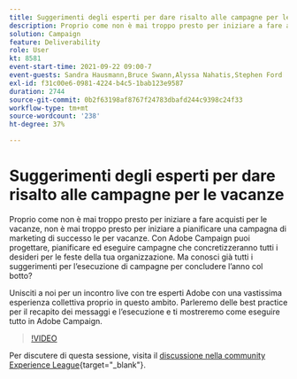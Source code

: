 ```yaml
---
title: Suggerimenti degli esperti per dare risalto alle campagne per le vacanze
description: Proprio come non è mai troppo presto per iniziare a fare acquisti per le vacanze, non è mai troppo presto per iniziare a pianificare una campagna di marketing di successo le per vacanze. Con Adobe Campaign puoi progettare, pianificare ed eseguire campagne che concretizzeranno tutti i desideri per le feste della tua organizzazione. Ma conosci già tutti i suggerimenti per l’esecuzione di campagne per concludere l’anno col botto? Unisciti a noi per un incontro live con tre esperti Adobe con una vastissima esperienza collettiva proprio in questo ambito. Parleremo delle best practice per il recapito dei messaggi e l’esecuzione e ti mostreremo come eseguire tutto in Adobe Campaign.
solution: Campaign
feature: Deliverability
role: User
kt: 8581
event-start-time: 2021-09-22 09:00-7
event-guests: Sandra Hausmann,Bruce Swann,Alyssa Nahatis,Stephen Ford
exl-id: f31c00e6-0981-4224-b4c5-1bab123e9587
duration: 2744
source-git-commit: 0b2f63198af8767f24783dbafd244c9398c24f33
workflow-type: tm+mt
source-wordcount: '238'
ht-degree: 37%

---
```


# Suggerimenti degli esperti per dare risalto alle campagne per le vacanze

Proprio come non è mai troppo presto per iniziare a fare acquisti per le vacanze, non è mai troppo presto per iniziare a pianificare una campagna di marketing di successo le per vacanze. Con Adobe Campaign puoi progettare, pianificare ed eseguire campagne che concretizzeranno tutti i desideri per le feste della tua organizzazione. Ma conosci già tutti i suggerimenti per l’esecuzione di campagne per concludere l’anno col botto?

Unisciti a noi per un incontro live con tre esperti Adobe con una vastissima esperienza collettiva proprio in questo ambito. Parleremo delle best practice per il recapito dei messaggi e l’esecuzione e ti mostreremo come eseguire tutto in Adobe Campaign.

>[!VIDEO](https://video.tv.adobe.com/v/337219/?quality=12&learn=on)

Per discutere di questa sessione, visita il [discussione nella community Experience League](https://experienceleaguecommunities.adobe.com/t5/adobe-campaign-classic/questions-and-discussion-for-experience-league-live-ep-3-expert/td-p/425205){target="_blank"}.

